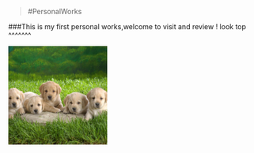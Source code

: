 
> #PersonalWorks

###This is my first personal works,welcome to visit and review !   look top ^^^^^^^


<img src="./work001/images/7.jpg/" style="display:block;width:200px;height:200px;" />

